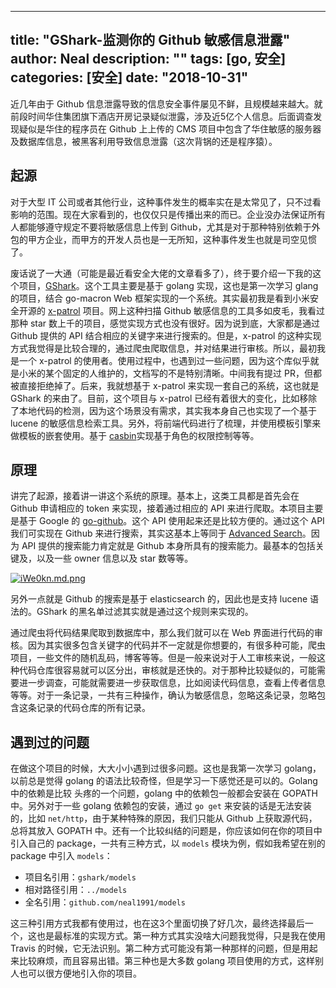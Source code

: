 



---
title: "GShark-监测你的 Github 敏感信息泄露"
author: Neal
description: ""
tags: [go, 安全]
categories: [安全]
date: "2018-10-31"
---

近几年由于 Github 信息泄露导致的信息安全事件屡见不鲜，且规模越来越大。就前段时间华住集团旗下酒店开房记录疑似泄露，涉及近5亿个人信息。后面调查发现疑似是华住的程序员在 Github 上上传的 CMS 项目中包含了华住敏感的服务器及数据库信息，被黑客利用导致信息泄露（这次背锅的还是程序猿）。

## 起源

对于大型 IT 公司或者其他行业，这种事件发生的概率实在是太常见了，只不过看影响的范围。现在大家看到的，也仅仅只是传播出来的而已。企业没办法保证所有人都能够遵守规定不要将敏感信息上传到 Github，尤其是对于那种特别依赖于外包的甲方企业，而甲方的开发人员也是一无所知，这种事件发生也就是司空见惯了。

废话说了一大通（可能是最近看安全大佬的文章看多了），终于要介绍一下我的这个项目，[GShark](https://github.com/neal1991/gshark)。这个工具主要是基于 golang 实现，这也是第一次学习 glang 的项目，结合 go-macron Web 框架实现的一个系统。其实最初我是看到小米安全开源的 [x-patrol](https://github.com/MiSecurity/x-patrol) 项目。网上这种扫描 Github 敏感信息的工具多如皮毛，我看过那种 star 数上千的项目，感觉实现方式也没有很好。因为说到底，大家都是通过 Github 提供的 API 结合相应的关键字来进行搜索的。但是，x-patrol 的这种实现方式我觉得是比较合理的，通过爬虫爬取信息，并对结果进行审核。所以，最初我是一个 x-patrol 的使用者。使用过程中，也遇到过一些问题，因为这个库似乎就是小米的某个固定的人维护的，文档写的不是特别清晰。中间我有提过 PR，但都被直接拒绝掉了。后来，我就想基于 x-patrol 来实现一套自己的系统，这也就是 GShark 的来由了。目前，这个项目与 x-patrol 已经有着很大的变化，比如移除了本地代码的检测，因为这个场景没有需求，其实我本身自己也实现了一个基于 lucene 的敏感信息检索工具。另外，将前端代码进行了梳理，并使用模板引擎来做模板的嵌套使用。基于 [casbin](https://github.com/casbin/casbin)实现基于角色的权限控制等等。

## 原理

讲完了起源，接着讲一讲这个系统的原理。基本上，这类工具都是首先会在 Github 申请相应的 token 来实现，接着通过相应的 API 来进行爬取。本项目主要是基于 Google 的 [go-github](https://github.com/google/go-github)。这个 API 使用起来还是比较方便的。通过这个 API 我们可实现在 Github 来进行搜索，其实这基本上等同于 [Advanced Search](https://github.com/search/advanced?)。因为 API 提供的搜索能力肯定就是 Github 本身所具有的搜索能力。最基本的包括关键及，以及一些 owner 信息以及 star 数等等。

[![iWe0kn.md.png](https://s1.ax1x.com/2018/10/31/iWe0kn.md.png)](https://imgchr.com/i/iWe0kn)

另外一点就是 Github 的搜索是基于 elasticsearch 的，因此也是支持 lucene 语法的。GShark 的黑名单过滤其实就是通过这个规则来实现的。

通过爬虫将代码结果爬取到数据库中，那么我们就可以在 Web 界面进行代码的审核。因为其实很多包含关键字的代码并不一定就是你想要的，有很多种可能，爬虫项目，一些文件的随机乱码，博客等等。但是一般来说对于人工审核来说，一般这种代码仓库很容易就可以区分出，审核就是还快的。对于那种比较疑似的，可能需要进一步调查，可能就需要进一步获取信息，比如阅读代码信息，查看上传者信息等等。对于一条记录，一共有三种操作，确认为敏感信息，忽略这条记录，忽略包含这条记录的代码仓库的所有记录。

## 遇到过的问题

在做这个项目的时候，大大小小遇到过很多问题。这也是我第一次学习 golang，以前总是觉得 golang 的语法比较奇怪，但是学习一下感觉还是可以的。Golang 中的依赖是比较
头疼的一个问题，golang 中的依赖包一般都会安装在 GOPATH 中。另外对于一些 golang 依赖包的安装，通过 `go get` 来安装的话是无法安装的，比如 `net/http`，由于某种特殊的原因，我们只能从 Github 上获取源代码，总将其放入 GOPATH 中。还有一个比较纠结的问题是，你应该如何在你的项目中引入自己的 package，一共有三种方式，以 `models` 模块为例，假如我希望在别的 package 中引入 `models`：

* 项目名引用：`gshark/models`
* 相对路径引用：`../models`
* 全名引用：`github.com/neal1991/models`

这三种引用方式我都有使用过，也在这3个里面切换了好几次，最终选择最后一个，这也是最标准的实现方式。第一种方式其实没啥大问题我觉得，只是我在使用 Travis 的时候，它无法识别。第二种方式可能没有第一种那样的问题，但是用起来比较麻烦，而且容易出错。第三种也是大多数 golang 项目使用的方式，这样别人也可以很方便地引入你的项目。

